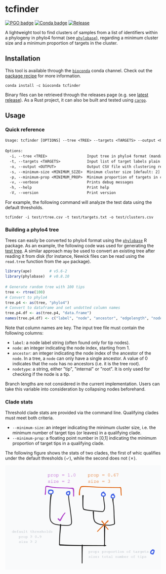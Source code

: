 # tcfinder

[![PGO badge](https://img.shields.io/badge/PathoGenOmics-Lab-yellow.svg)](https://pathogenomics.github.io/)
[![Conda badge](https://img.shields.io/conda/d/tcfinder/nextclade)](https://anaconda.org/bioconda/tcfinder)
[![Release](https://img.shields.io/github/release/PathoGenOmics-Lab/tcfinder.svg)](https://github.com/PathoGenOmics-Lab/tcfinder/releases)

A lightweight tool to find clusters of samples from a list of identifiers within a phylogeny in phylo4 format
(see [`phylobase`](https://cran.r-project.org/web/packages/phylobase/vignettes/phylobase.html)),
regarding a minimum cluster size and a minimum proportion of targets in the cluster.

## Installation

This tool is available through the [`bioconda`](https://anaconda.org/bioconda/) conda channel.
Check out the [package recipe](http://bioconda.github.io/recipes/tcfinder/README.html) for more information.

```shell
conda install -c bioconda tcfinder
```

Binary files can be retrieved through the releases page (e.g. see [latest release](https://github.com/PathoGenOmics-Lab/VIPERA/releases/latest)).
As a Rust project, it can also be built and tested using [`cargo`](https://doc.rust-lang.org/cargo/commands/cargo-build.html).

## Usage

### Quick reference

```txt
Usage: tcfinder [OPTIONS] --tree <TREE> --targets <TARGETS> --output <OUTPUT>

Options:
  -i, --tree <TREE>                  Input tree in phylo4 format (mandatory CSV columns are 'label', 'node', 'ancestor' and 'nodetype')
  -t, --targets <TARGETS>            Input list of target labels plain text (one tip label per line)
  -o, --output <OUTPUT>              Output CSV file with clustering result
  -s, --minimum-size <MINIMUM_SIZE>  Minimum cluster size [default: 2]
  -p, --minimum-prop <MINIMUM_PROP>  Minimum proportion of targets in cluster [default: 0.9]
  -v, --verbose                      Prints debug messages
  -h, --help                         Print help
  -V, --version                      Print version
```

For example, the following command will analyze the test data using the default thresholds.

```shell
tcfinder -i test/rtree.csv -t test/targets.txt -o test/clusters.csv
```

### Building a phylo4 tree

Trees can easily be converted to phylo4 format using the [`phylobase`](https://cran.r-project.org/web/packages/phylobase/index.html) R package.
As an example, the following code was used for generating the [test tree](/test/rtree.csv).
A similar approach may be used to convert an existing tree after reading it from disk
(for instance, Newick files can be read using the `read.tree` function from the `ape` package).

```R
library(ape)        # v5.6-2
library(phylobase)  # v0.8.10

# Generate random tree with 100 tips
tree <- rtree(100)
# Convert to phylo4
tree.p4 <- as(tree, "phylo4")
# Convert to dataframe and set undotted column names
tree.p4.df <- as(tree.p4, "data.frame")
names(tree.p4.df) <- c("label", "node", "ancestor", "edgelength", "nodetype")
```

Note that column names are key. The input tree
file must contain the following columns:

- `label`: a node label string (often found only for tip nodes).
- `node`: an integer indicating the node index, starting from 1.
- `ancestor`: an integer indicating the node index of the ancestor
  of the `node`. In a tree, a `node` can only have a single ancestor.
  A value of 0 indicates that the `node` has no ancestors (i.e. it is the tree root).
- `nodetype`: a string, either "tip", "internal" or "root".
  It is only used for checking if the node is a tip.

Branch lengths are not considered in the current implementation.
Users can take this variable into consideration by collapsing nodes beforehand.

### Clade stats

Threshold clade stats are provided via the command line.
Qualifying clades must meet both criteria.

- `--minimum-size`: an integer indicating the minimum cluster size, i.e.
  the minimum number of target tips (or leaves) in a qualifying clade.
- `--minimum-prop`: a floating point number in [0,1] indicating the
  minimum proportion of target tips in a qualifying clade.

The following figure shows the stats of two clades, the first of whic
qualifies under the default thresholds (✓), while the second does not (✗).

![cluster stats scheme](/scheme.png)

<!-- ## Citation -->

<!-- Manuscript under review. -->

<!-- TODO: https://allcontributors.org/ -->
